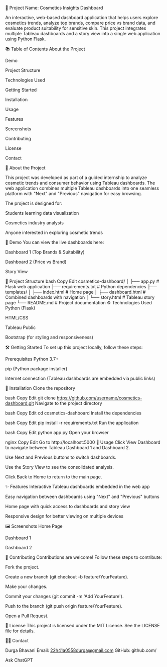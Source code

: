 🌟 Project Name: Cosmetics Insights Dashboard

An interactive, web-based dashboard application that helps users explore cosmetics trends, analyze top brands, compare price vs brand data, and evaluate product suitability for sensitive skin. This project integrates multiple Tableau dashboards and a story view into a single web application using Python Flask.

📚 Table of Contents
About the Project

Demo

Project Structure

Technologies Used

Getting Started

Installation

Usage

Features

Screenshots

Contributing

License

Contact

📝 About the Project

This project was developed as part of a guided internship to analyze cosmetic trends and consumer behavior using Tableau dashboards. The web application combines multiple Tableau dashboards into one seamless platform with "Next" and "Previous" navigation for easy browsing.

The project is designed for:

Students learning data visualization

Cosmetics industry analysts

Anyone interested in exploring cosmetic trends

🚀 Demo
You can view the live dashboards here:

Dashboard 1 (Top Brands & Suitability)

Dashboard 2 (Price vs Brand)

Story View

📂 Project Structure
bash
Copy
Edit
cosmetics-dashboard/
│
├── app.py                # Flask web application
├── requirements.txt      # Python dependencies
├── templates/
│   ├── index.html        # Home page
│   ├── dashboard.html    # Combined dashboards with navigation
│   └── story.html        # Tableau story page
└── README.md             # Project documentation
⚙️ Technologies Used
Python (Flask)

HTML/CSS

Tableau Public

Bootstrap (for styling and responsiveness)

🛠️ Getting Started
To set up this project locally, follow these steps:

Prerequisites
Python 3.7+

pip (Python package installer)

Internet connection (Tableau dashboards are embedded via public links)

🔧 Installation
Clone the repository

bash
Copy
Edit
git clone https://github.com/username/cosmetics-dashboard.git
Navigate to the project directory

bash
Copy
Edit
cd cosmetics-dashboard
Install the dependencies

bash
Copy
Edit
pip install -r requirements.txt
Run the application

bash
Copy
Edit
python app.py
Open your browser

nginx
Copy
Edit
Go to http://localhost:5000
📌 Usage
Click View Dashboard to navigate between Tableau Dashboard 1 and Dashboard 2.

Use Next and Previous buttons to switch dashboards.

Use the Story View to see the consolidated analysis.

Click Back to Home to return to the main page.

✨ Features
Interactive Tableau dashboards embedded in the web app

Easy navigation between dashboards using "Next" and "Previous" buttons

Home page with quick access to dashboards and story view

Responsive design for better viewing on multiple devices

🖼️ Screenshots
Home Page

Dashboard 1

Dashboard 2

🤝 Contributing
Contributions are welcome! Follow these steps to contribute:

Fork the project.

Create a new branch (git checkout -b feature/YourFeature).

Make your changes.

Commit your changes (git commit -m 'Add YourFeature').

Push to the branch (git push origin feature/YourFeature).

Open a Pull Request.

📜 License
This project is licensed under the MIT License.
See the LICENSE file for details.

🙋‍♀️ Contact

Durga Bhavani
Email: 22h41a0558durga@gmail.com
GitHub: github.com/







Ask ChatGPT



